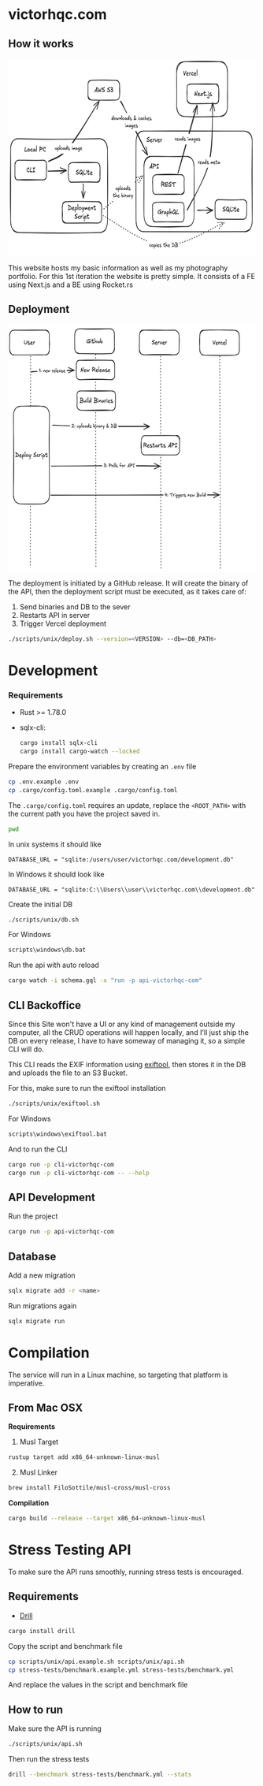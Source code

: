 # victorhqc.com

## How it works

<img src="screenshots/architecture.png" height="400" />

This website hosts my basic information as well as my photography portfolio.
For this 1st iteration the website is pretty simple. It consists of a FE using
Next.js and a BE using Rocket.rs

## Deployment

<img src="./screenshots/deployment.png" height="500" />

The deployment is initiated by a GitHub release. It will create the binary of
the API, then the deployment script must be executed, as it takes care of:

1. Send binaries and DB to the sever
2. Restarts API in server
3. Trigger Vercel deployment

```sh
./scripts/unix/deploy.sh --version=<VERSION> --db=<DB_PATH>
```

# Development

### Requirements

- Rust >= 1.78.0
- sqlx-cli:

  ```sh
  cargo install sqlx-cli
  cargo install cargo-watch --locked
  ```

Prepare the environment variables by creating an `.env` file

```sh
cp .env.example .env
cp .cargo/config.toml.example .cargo/config.toml 
```

The `.cargo/config.toml` requires an update, replace the `<ROOT_PATH>` with the
current path you have the project saved in.

```sh
pwd
```

In unix systems it should like

```
DATABASE_URL = "sqlite:/users/user/victorhqc.com/development.db"
```

In Windows it should look like

```
DATABASE_URL = "sqlite:C:\\Users\\user\\victorhqc.com\\development.db"
```

Create the initial DB

```sh
./scripts/unix/db.sh
```

For Windows

```bat
scripts\windows\db.bat
```

Run the api with auto reload

```sh
cargo watch -i schema.gql -x "run -p api-victorhqc-com"
```

## CLI Backoffice

Since this Site won't have a UI or any kind of management outside my computer,
all the CRUD operations will happen locally, and I'll just ship the DB on every
release, I have to have someway of managing it, so a simple CLI will do.

This CLI reads the EXIF information using [exiftool](https://exiftool.org/),
then stores it in the DB and uploads the file to an S3 Bucket.

For this, make sure to run the exiftool installation

```sh
./scripts/unix/exiftool.sh
```

For Windows

```bat
scripts\windows\exiftool.bat
```

And to run the CLI

```sh
cargo run -p cli-victorhqc-com
cargo run -p cli-victorhqc-com -- --help
```

## API Development

Run the project

```sh
cargo run -p api-victorhqc-com
```

## Database

Add a new migration

```sh
sqlx migrate add -r <name>
```

Run migrations again

```sh
sqlx migrate run
```

# Compilation

The service will run in a Linux machine, so targeting that platform is imperative.

## From Mac OSX

**Requirements**

1. Musl Target
  ```sh
  rustup target add x86_64-unknown-linux-musl
  ```
2. Musl Linker
  ```sh
  brew install FiloSottile/musl-cross/musl-cross
  ```

**Compilation**

```sh
cargo build --release --target x86_64-unknown-linux-musl
```

# Stress Testing API

To make sure the API runs smoothly, running stress tests is encouraged.

## Requirements

- [Drill](https://github.com/fcsonline/drill)

```sh
cargo install drill
```

Copy the script and benchmark file

```sh
cp scripts/unix/api.example.sh scripts/unix/api.sh
cp stress-tests/benchmark.example.yml stress-tests/benchmark.yml
```

And replace the values in the script and benchmark file

## How to run

Make sure the API is running

```sh
./scripts/unix/api.sh
```

Then run the stress tests

```sh
drill --benchmark stress-tests/benchmark.yml --stats
```
